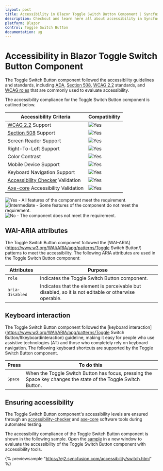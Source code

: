 ```yaml
---
layout: post
title: Accessibility in Blazor Toggle Switch Button Component | Syncfusion
description: Checkout and learn here all about accessibility in Syncfusion Blazor Toggle Switch Button component and more.
platform: Blazor
control: Toggle Switch Button
documentation: ug
---
```


# Accessibility in Blazor Toggle Switch Button Component

The Toggle Switch Button component followed the accessibility guidelines and standards, including [ADA](https://www.ada.gov/), [Section 508](https://www.section508.gov/), [WCAG 2.2](https://www.w3.org/TR/WCAG22/) standards, and [WCAG roles](https://www.w3.org/TR/wai-aria/#roles) that are commonly used to evaluate accessibility.

The accessibility compliance for the Toggle Switch Button component is outlined below.

| Accessibility Criteria | Compatibility |
| -- | -- |
| [WCAG 2.2](https://www.w3.org/TR/WCAG22/) Support | <img src="https://cdn.syncfusion.com/content/images/landing-page/yes.png" alt="Yes"> |
| [Section 508](https://www.section508.gov/) Support | <img src="https://cdn.syncfusion.com/content/images/landing-page/yes.png" alt="Yes"> |
| Screen Reader Support | <img src="https://cdn.syncfusion.com/content/images/landing-page/yes.png" alt="Yes"> |
| Right-To-Left Support | <img src="https://cdn.syncfusion.com/content/images/landing-page/yes.png" alt="Yes"> |
| Color Contrast | <img src="https://cdn.syncfusion.com/content/images/landing-page/yes.png" alt="Yes"> |
| Mobile Device Support | <img src="https://cdn.syncfusion.com/content/images/landing-page/yes.png" alt="Yes"> |
| Keyboard Navigation Support | <img src="https://cdn.syncfusion.com/content/images/landing-page/yes.png" alt="Yes"> |
| [Accessibility Checker](https://www.npmjs.com/package/accessibility-checker) Validation | <img src="https://cdn.syncfusion.com/content/images/landing-page/yes.png" alt="Yes"> |
| [Axe-core](https://www.npmjs.com/package/axe-core) Accessibility Validation | <img src="https://cdn.syncfusion.com/content/images/landing-page/yes.png" alt="Yes"> |

<style>
    .post .post-content img {
        display: inline-block;
        margin: 0.5em 0;
    }
</style>
<div><img src="https://cdn.syncfusion.com/content/images/landing-page/yes.png" alt="Yes"> - All features of the component meet the requirement.</div>

<div><img src="https://cdn.syncfusion.com/content/images/landing-page/intermediate.png" alt="Intermediate"> - Some features of the component do not meet the requirement.</div>

<div><img src="https://cdn.syncfusion.com/content/images/landing-page/no.png" alt="No"> - The component does not meet the requirement.</div>

## WAI-ARIA attributes

The Toggle Switch Button component followed the [WAI-ARIA](https://www.w3.org/WAI/ARIA/apg/patterns/Toggle Switch Button/) patterns to meet the accessibility. The following ARIA attributes are used in the Toggle Switch Button component:

| Attributes | Purpose |
| --- | --- |
| `role` | Indicates the Toggle Switch Button component. |
| `aria-disabled` | Indicates that the element is perceivable but disabled, so it is not editable or otherwise operable. |

## Keyboard interaction

The Toggle Switch Button component followed the [keyboard interaction](https://www.w3.org/WAI/ARIA/apg/patterns/Toggle Switch Button/#keyboardinteraction) guideline, making it easy for people who use assistive technologies (AT) and those who completely rely on keyboard navigation. The following keyboard shortcuts are supported by the Toggle Switch Button component.

| **Press** | **To do this** |
| --- | --- |
| <kbd>Space</kbd> | When the Toggle Switch Button has focus, pressing the Space key changes the state of the Toggle Switch Button. |

## Ensuring accessibility

The Toggle Switch Button component's accessibility levels are ensured through an [accessibility-checker](https://www.npmjs.com/package/accessibility-checker) and [axe-core](https://www.npmjs.com/package/axe-core) software tools during automated testing.

The accessibility compliance of the Toggle Switch Button component is shown in the following sample. Open the [sample](https://ej2.syncfusion.com/accessibility/switch.html) in a new window to evaluate the accessibility of the Toggle Switch Button component with accessibility tools.

{% previewsample "https://ej2.syncfusion.com/accessibility/switch.html" %}